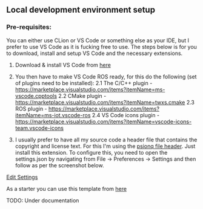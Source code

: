 ## Local development environment setup

### Pre-requisites:

You can either use CLion or VS Code or something else as your IDE, but I prefer to use VS Code as it is fucking free to use. The steps below is for you to download, install and setup VS Code and the necessary extensions.

1. Download & install VS Code from [here](https://code.visualstudio.com/download)

2. You then have to make VS Code ROS ready, for this do the following (set of plugins need to be installed):
   2.1 The  C/C++ plugin    - https://marketplace.visualstudio.com/items?itemName=ms-vscode.cpptools
   2.2 CMake plugin         - https://marketplace.visualstudio.com/items?itemName=twxs.cmake
   2.3 ROS plugin           - https://marketplace.visualstudio.com/items?itemName=ms-iot.vscode-ros
   2.4 VS Code icons plugin - https://marketplace.visualstudio.com/items?itemName=vscode-icons-team.vscode-icons

3. I usually prefer to have all my source code a header file that contains the copyright and license text. For this I'm using the [psionq file header](https://marketplace.visualstudio.com/items?itemName=psioniq.psi-header). Just install this extension. To configure this, you need to open the settings.json by navigating from File -> Preferences -> Settings and then follow as per the screenshot below.

[Edit Settings](https://github.com/joesan/ros-navigator/blob/master/setup/images/edit-settings-json-1.png)

As a starter you can use this template from [here](https://github.com/joesan/ros-navigator/blob/master/setup/settings.json)

TODO: Under documentation

